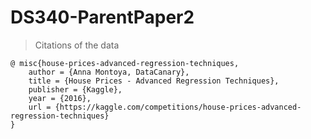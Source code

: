 # DS340-ParentPaper2



> Citations of the data
```
@ misc{house-prices-advanced-regression-techniques,
    author = {Anna Montoya, DataCanary},
    title = {House Prices - Advanced Regression Techniques},
    publisher = {Kaggle},
    year = {2016},
    url = {https://kaggle.com/competitions/house-prices-advanced-regression-techniques}
}
```
